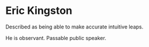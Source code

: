 # Eric Kingston
Described as being able to make accurate intuitive leaps.

He is observant.
Passable public speaker.
